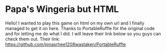 # Papa's Wingeria but HTML
Hello! I wanted to play this game on html on my own url and I finally managed to get it on here. 
Thanks to PortableRuffle for the original code and for letting me do what I did. I will leave their link below so you guys can check them out.
Their link: https://github.com/jonasrhee1208wastaken/PortableRuffle
